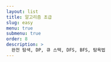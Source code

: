 ```yaml
---
layout: list
title: 알고리즘 초급
slug: easy
menu: true
submenu: true
order: 8
description: >
  완전 탐색, DP, 큐 스택, DFS, BFS, 탐욕법
---
```


